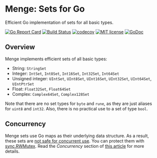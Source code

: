 # Menge: Sets for Go

Efficient Go implementation of sets for all basic types.

[![Go Report Card](https://goreportcard.com/badge/github.com/soroushj/menge)](https://goreportcard.com/report/github.com/soroushj/menge)
[![Build Status](https://travis-ci.org/soroushj/menge.svg?branch=master)](https://travis-ci.org/soroushj/menge)
[![codecov](https://codecov.io/gh/soroushj/menge/branch/master/graph/badge.svg)](https://codecov.io/gh/soroushj/menge)
[![MIT license](https://img.shields.io/badge/license-MIT-brightgreen.svg)](https://opensource.org/licenses/MIT)
[![GoDoc](https://godoc.org/github.com/soroushj/menge?status.svg)](https://pkg.go.dev/github.com/soroushj/menge?tab=doc)

## Overview

Menge implements efficient sets of all basic types:

- String: `StringSet`
- Integer: `IntSet`, `Int8Set`, `Int16Set`, `Int32Set`, `Int64Set`
- Unsigned integer: `UIntSet`, `UInt8Set`, `UInt16Set`, `UInt32Set`, `UInt64Set`, `UIntPtrSet`
- Float: `Float32Set`, `Float64Set`
- Complex: `Complex64Set`, `Complex128Set`

Note that there are no set types for `byte` and `rune`, as they are just aliases for `uint8` and `int32`.
Also, there is no practical use to a set of type `bool`.

## Concurrency

Menge sets use Go maps as their underlying data structure.
As a result, these sets are [not safe for concurrent use](https://golang.org/doc/faq#atomic_maps).
You can protect them with [sync.RWMutex](https://golang.org/pkg/sync/#RWMutex).
Read the *Concurrency* section of [this article](https://blog.golang.org/go-maps-in-action) for more details.
